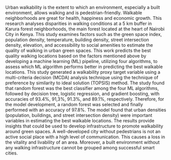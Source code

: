 Urban walkability is the extent to which an environment, especially a built environment, allows 
walking and is pedestrian-friendly. Walkable neighborhoods are great for health, happiness and 
economic growth. This research analyses disparities in walking conditions at a 5 km buffer in 
Karura forest neighborhoods, the main forest located at the heart of Nairobi City in Kenya. This 
study examines factors such as the green space index, population density, temperature, building 
density, street intersection density, elevation, and accessibility to social amenities to estimate the 
quality of walking in urban green spaces. This work predicts the best quality walking locations 
based on the factors mentioned above by developing a machine learning (ML) pipeline, utilizing 
four algorithms, to assess which ML algorithm performs better in predicting the best walkable 
locations. This study generated a walkability proxy target variable using a multi-criteria decision 
(MCDA) analysis technique using the technique of preference by similarity to ideal solution 
(TOPSIS) method. The study found that random forest was the best classifier among the four ML 
algorithms, followed by decision tree, logistic regression, and gradient boosting, with accuracies 
of 93.4%, 91,3%, 91.3%, and 89.1%, respectively. Therefore, for the model development, a 
random forest was selected and finally performed with an accuracy of 97.8%. The model found 
that urban densities (population, buildings, and street intersection density) were important 
variables in estimating the best walkable locations. The results provide insights that could be 
used to develop infrastructure to promote walkability around green spaces. A well-developed city 
without pedestrians is not an active social place with a high level of communication. This causes 
a loss in the vitality and livability of an area. Moreover, a built environment without any walking 
infrastructure cannot be grouped among successful smart cities.